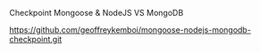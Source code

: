 Checkpoint Mongoose & NodeJS VS MongoDB


https://github.com/geoffreykemboi/mongoose-nodejs-mongodb-checkpoint.git
